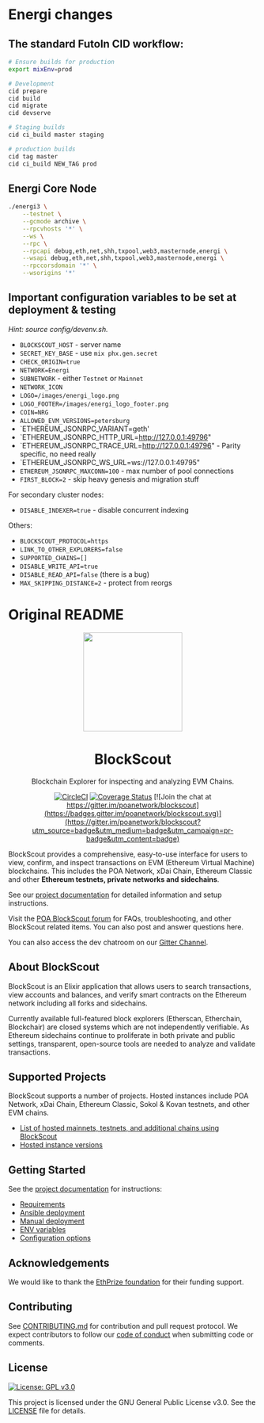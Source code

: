 
# Energi changes

## The standard FutoIn CID workflow:

```bash
# Ensure builds for production
export mixEnv=prod

# Development
cid prepare
cid build
cid migrate
cid devserve

# Staging builds
cid ci_build master staging

# production builds
cid tag master
cid ci_build NEW_TAG prod
```

## Energi Core Node

```bash
./energi3 \
    --testnet \
    --gcmode archive \
    --rpcvhosts '*' \
    --ws \
    --rpc \
    --rpcapi debug,eth,net,shh,txpool,web3,masternode,energi \
    --wsapi debug,eth,net,shh,txpool,web3,masternode,energi \
    --rpccorsdomain '*' \
    --wsorigins '*'
```

## Important configuration variables to be set at deployment & testing

*Hint: source config/devenv.sh.*

* `BLOCKSCOUT_HOST` - server name
* `SECRET_KEY_BASE` - use `mix phx.gen.secret`
* `CHECK_ORIGIN=true`
* `NETWORK=Energi`
* `SUBNETWORK` - either `Testnet` or `Mainnet`
* `NETWORK_ICON`
* `LOGO=/images/energi_logo.png`
* `LOGO_FOOTER=/images/energi_logo_footer.png`
* `COIN=NRG`
* `ALLOWED_EVM_VERSIONS=petersburg`
* `ETHEREUM_JSONRPC_VARIANT=geth'
* `ETHEREUM_JSONRPC_HTTP_URL=http://127.0.0.1:49796"
* `ETHEREUM_JSONRPC_TRACE_URL=http://127.0.0.1:49796" - Parity specific, no need really
* `ETHEREUM_JSONRPC_WS_URL=ws://127.0.0.1:49795"
* `ETHEREUM_JSONRPC_MAXCONN=100` - max number of pool connections
* `FIRST_BLOCK=2` - skip heavy genesis and migration stuff

For secondary cluster nodes:

* `DISABLE_INDEXER=true` - disable concurrent indexing

Others:

* `BLOCKSCOUT_PROTOCOL=https`
* `LINK_TO_OTHER_EXPLORERS=false`
* `SUPPORTED_CHAINS=[]`
* `DISABLE_WRITE_API=true`
* `DISABLE_READ_API=false` (there is a bug)
* `MAX_SKIPPING_DISTANCE=2` - protect from reorgs


# Original README

<p align="center">
  <a href="https://blockscout.com">
    <img width="200" src="https://blockscout.com/poa/core/android-chrome-192x192.png" \>
  </a>
</p>

<h1 align="center">BlockScout</h1>
<p align="center">Blockchain Explorer for inspecting and analyzing EVM Chains.</p>
<div align="center">

[![CircleCI](https://circleci.com/gh/poanetwork/blockscout.svg?style=svg&circle-token=f8823a3d0090407c11f87028c73015a331dbf604)](https://circleci.com/gh/poanetwork/blockscout) [![Coverage Status](https://coveralls.io/repos/github/poanetwork/blockscout/badge.svg?branch=master)](https://coveralls.io/github/poanetwork/blockscout?branch=master) [![Join the chat at https://gitter.im/poanetwork/blockscout](https://badges.gitter.im/poanetwork/blockscout.svg)](https://gitter.im/poanetwork/blockscout?utm_source=badge&utm_medium=badge&utm_campaign=pr-badge&utm_content=badge)

</div>

BlockScout provides a comprehensive, easy-to-use interface for users to view, confirm, and inspect transactions on EVM (Ethereum Virtual Machine) blockchains. This includes the POA Network, xDai Chain, Ethereum Classic and other **Ethereum testnets, private networks and sidechains**.

See our [project documentation](https://docs.blockscout.com/) for detailed information and setup instructions.

Visit the [POA BlockScout forum](https://forum.poa.network/c/blockscout) for FAQs, troubleshooting, and other BlockScout related items. You can also post and answer questions here.

You can also access the dev chatroom on our [Gitter Channel](https://gitter.im/poanetwork/blockscout).

## About BlockScout

BlockScout is an Elixir application that allows users to search transactions, view accounts and balances, and verify smart contracts on the Ethereum network including all forks and sidechains.

Currently available full-featured block explorers (Etherscan, Etherchain, Blockchair) are closed systems which are not independently verifiable.  As Ethereum sidechains continue to proliferate in both private and public settings, transparent, open-source tools are needed to analyze and validate transactions.

## Supported Projects

BlockScout supports a number of projects. Hosted instances include POA Network, xDai Chain, Ethereum Classic, Sokol & Kovan testnets, and other EVM chains. 

- [List of hosted mainnets, testnets, and additional chains using BlockScout](https://docs.blockscout.com/for-projects/supported-projects)
- [Hosted instance versions](https://docs.blockscout.com/about/use-cases/hosted-blockscout)


## Getting Started

See the [project documentation](https://docs.blockscout.com/) for instructions:
- [Requirements](https://docs.blockscout.com/for-developers/information-and-settings/requirements)
- [Ansible deployment](https://docs.blockscout.com/for-developers/ansible-deployment)
- [Manual deployment](https://docs.blockscout.com/for-developers/manual-deployment)
- [ENV variables](https://docs.blockscout.com/for-developers/information-and-settings/env-variables)
- [Configuration options](https://docs.blockscout.com/for-developers/configuration-options)


## Acknowledgements

We would like to thank the [EthPrize foundation](http://ethprize.io/) for their funding support.

## Contributing

See [CONTRIBUTING.md](CONTRIBUTING.md) for contribution and pull request protocol. We expect contributors to follow our [code of conduct](CODE_OF_CONDUCT.md) when submitting code or comments.

## License

[![License: GPL v3.0](https://img.shields.io/badge/License-GPL%20v3-blue.svg)](https://www.gnu.org/licenses/gpl-3.0)

This project is licensed under the GNU General Public License v3.0. See the [LICENSE](LICENSE) file for details.
